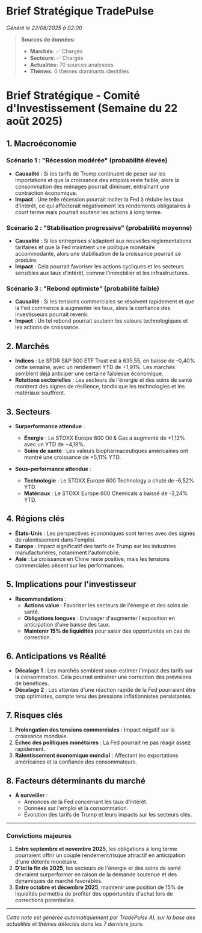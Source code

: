 # Brief Stratégique TradePulse

*Généré le 22/08/2025 à 02:00*

> **Sources de données:**
> - **Marchés:** ✅ Chargés
> - **Secteurs:** ✅ Chargés
> - **Actualités:** 70 sources analysées
> - **Thèmes:** 0 thèmes dominants identifiés

# Brief Stratégique - Comité d'Investissement (Semaine du 22 août 2025)

## 1. Macroéconomie

### Scénario 1 : "Récession modérée" (probabilité élevée)
- **Causalité** : Si les tarifs de Trump continuent de peser sur les importations et que la croissance des emplois reste faible, alors la consommation des ménages pourrait diminuer, entraînant une contraction économique.
- **Impact** : Une telle récession pourrait inciter la Fed à réduire les taux d'intérêt, ce qui affecterait négativement les rendements obligataires à court terme mais pourrait soutenir les actions à long terme.

### Scénario 2 : "Stabilisation progressive" (probabilité moyenne)
- **Causalité** : Si les entreprises s'adaptent aux nouvelles réglementations tarifaires et que la Fed maintient une politique monétaire accommodante, alors une stabilisation de la croissance pourrait se produire.
- **Impact** : Cela pourrait favoriser les actions cycliques et les secteurs sensibles aux taux d'intérêt, comme l'immobilier et les infrastructures.

### Scénario 3 : "Rebond optimiste" (probabilité faible)
- **Causalité** : Si les tensions commerciales se résolvent rapidement et que la Fed commence à augmenter les taux, alors la confiance des investisseurs pourrait revenir.
- **Impact** : Un tel rebond pourrait soutenir les valeurs technologiques et les actions de croissance.

## 2. Marchés
- **Indices** : Le SPDR S&P 500 ETF Trust est à 635,55, en baisse de -0,40% cette semaine, avec un rendement YTD de +1,91%. Les marchés semblent déjà anticiper une certaine faiblesse économique.
- **Rotations sectorielles** : Les secteurs de l'énergie et des soins de santé montrent des signes de résilience, tandis que les technologies et les matériaux souffrent.

## 3. Secteurs
- **Surperformance attendue** : 
  - **Énergie** : Le STOXX Europe 600 Oil & Gas a augmenté de +1,12% avec un YTD de +4,19%.
  - **Soins de santé** : Les valeurs biopharmaceutiques américaines ont montré une croissance de +5,11% YTD.
  
- **Sous-performance attendue** : 
  - **Technologie** : Le STOXX Europe 600 Technology a chuté de -6,52% YTD.
  - **Matériaux** : Le STOXX Europe 600 Chemicals a baissé de -3,24% YTD.

## 4. Régions clés
- **États-Unis** : Les perspectives économiques sont ternes avec des signes de ralentissement dans l'emploi.
- **Europe** : Impact significatif des tarifs de Trump sur les industries manufacturières, notamment l'automobile.
- **Asie** : La croissance en Chine reste positive, mais les tensions commerciales pèsent sur les performances.

## 5. Implications pour l'investisseur
- **Recommandations** :
  - **Actions value** : Favoriser les secteurs de l'énergie et des soins de santé.
  - **Obligations longues** : Envisager d'augmenter l'exposition en anticipation d'une baisse des taux.
  - **Maintenir 15% de liquidités** pour saisir des opportunités en cas de correction.

## 6. Anticipations vs Réalité
- **Décalage 1** : Les marchés semblent sous-estimer l'impact des tarifs sur la consommation. Cela pourrait entraîner une correction des prévisions de bénéfices.
- **Décalage 2** : Les attentes d'une réaction rapide de la Fed pourraient être trop optimistes, compte tenu des pressions inflationnistes persistantes.

## 7. Risques clés
1. **Prolongation des tensions commerciales** : Impact négatif sur la croissance mondiale.
2. **Échec des politiques monétaires** : La Fed pourrait ne pas réagir assez rapidement.
3. **Ralentissement économique mondial** : Affectant les exportations américaines et la confiance des consommateurs.

## 8. Facteurs déterminants du marché
- **À surveiller** : 
  - Annonces de la Fed concernant les taux d'intérêt.
  - Données sur l'emploi et la consommation.
  - Évolution des tarifs de Trump et leurs impacts sur les secteurs clés.

---

### Convictions majeures
1. **Entre septembre et novembre 2025**, les obligations à long terme pourraient offrir un couple rendement/risque attractif en anticipation d'une détente monétaire.
2. **D'ici la fin de 2025**, les secteurs de l'énergie et des soins de santé devraient surperformer en raison de la demande soutenue et des dynamiques de marché favorables.
3. **Entre octobre et décembre 2025**, maintenir une position de 15% de liquidités permettra de profiter des opportunités d'achat lors de corrections potentielles.

---

*Cette note est générée automatiquement par TradePulse AI, sur la base des actualités et thèmes détectés dans les 7 derniers jours.*
